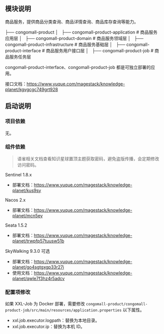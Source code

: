 
## 模块说明

商品服务，提供商品分类查询、商品详情查询、商品库存查询等能力。

├── congomall-product
│   ├── congomall-product-application  # 商品服务应用层
│   ├── congomall-product-domain  # 商品服务领域层
│   ├── congomall-product-infrastructure  # 商品服务基础层
│   ├── congomall-product-interface  # 商品服务用户接口层
│   ├── congomall-product-job  # 商品服务任务层

congomall-product-interface、congomall-product-job 都是可独立部署的应用。

接口文档：https://www.yuque.com/magestack/knowledge-planet/kgvgcgc749grt928

## 启动说明

### 项目依赖

无。

### 组件依赖

> 语雀相关文档查看知识星球置顶主题获取密码，避免盗版传播，会定期修改访问密码。

Sentinel 1.8.x

- 部署文档：https://www.yuque.com/magestack/knowledge-planet/kus9sy

Nacos 2.x

- 部署文档：https://www.yuque.com/magestack/knowledge-planet/mcn5ey

Seata 1.5.2

- 部署文档：https://www.yuque.com/magestack/knowledge-planet/trwpfp57tuusw51b

SkyWalking 9.3.0 可选

- 部署文档：https://www.yuque.com/magestack/knowledge-planet/go4sgtgxgp33r27i
- 使用文档：https://www.yuque.com/magestack/knowledge-planet/qwle7f3hz4r5adcv

### 配置项修改

如果 XXL-Job 为 Docker 部署，需要修改 `congomall-product/congomall-product-job/src/main/resources/application.properties` 以下属性。

- xxl.job.executor.logpath：替换为本地目录。
- xxl.job.executor.ip：替换为本机 ID。
